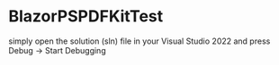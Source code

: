 # BlazorPSPDFKitTest

simply open the solution (sln) file in your Visual Studio 2022 and press Debug -> Start Debugging
